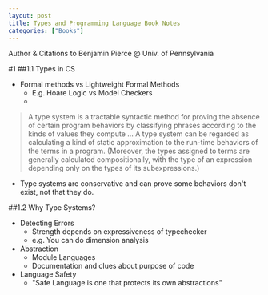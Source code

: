 ```yaml
---
layout: post
title: Types and Programming Language Book Notes
categories: ["Books"]
---
```


Author & Citations to Benjamin Pierce @ Univ. of Pennsylvania

#1
##1.1 Types in CS
- Formal methods vs Lightweight Formal Methods
	- E.g. Hoare Logic vs Model Checkers
	- 

> A type system is a tractable syntactic method for proving the absence of
certain program behaviors by classifying phrases according to the kinds
of values they compute
> ...
> A type system can be regarded
as calculating a kind of static approximation to the run-time behaviors of the
terms in a program. (Moreover, the types assigned to terms are generally calculated
compositionally, with the type of an expression depending only on
the types of its subexpressions.)

- Type systems are conservative and can prove some behaviors don't exist, not that they do.

##1.2 Why Type Systems?

 - Detecting Errors
	 - Strength depends on expressiveness of typechecker
	 - e.g. You can do dimension analysis 
 - Abstraction
	 - Module Languages
	 - Documentation and clues about purpose of code
 - Language Safety
	 - "Safe Language is one that protects its own abstractions"